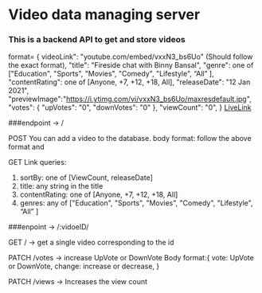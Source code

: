 # Video data managing server

### This is a backend API to get and store videos

format= {
          videoLink": "youtube.com/embed/vxxN3_bs6Uo" (Should follow the exact format),
	        "title": "Fireside chat with Binny Bansal",
	        "genre": one of ["Education", "Sports", "Movies", "Comedy", "Lifestyle", “All” ],
	        "contentRating": one of [Anyone, +7, +12, +18, All],
	        "releaseDate": "12 Jan 2021",
          "previewImage":"https://i.ytimg.com/vi/vxxN3_bs6Uo/maxresdefault.jpg",
	         "votes": {
		          "upVotes": "0",
		          "downVotes": "0"
	          },
	        "viewCount": "0",
        }
[LiveLink](https://xflix-backend-s2qe.onrender.com/v1/videos)

###endpoint -> /

POST 
  You can add a video to the database.
  body format: follow the above format and 

GET
Link queries:
 1. sortBy: one of [ViewCount, releaseDate] 
 2. title: any string in the title 
 3. contentRating: one of [Anyone, +7, +12, +18, All]
 4. genres: any of ["Education", "Sports", "Movies", "Comedy", "Lifestyle", “All” ]

###enpoint -> /:vidoeID/

GET / -> get a single video corresponding to the id

PATCH /votes -> increase UpVote or DownVote
  Body format:{
      vote: UpVote or DownVote,
      change: increase or decrease,
  }

PATCH /views -> Increases the view count
